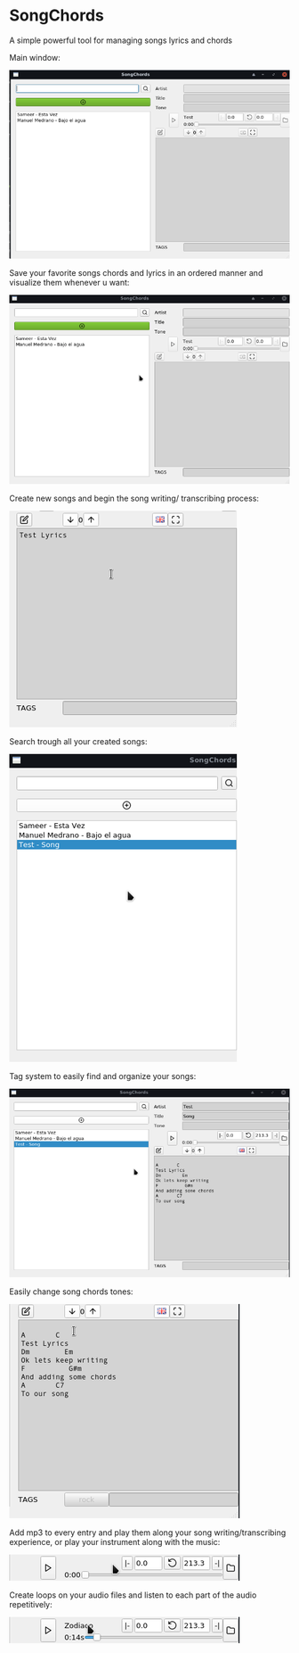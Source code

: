# SongChords

A simple powerful tool for managing songs lyrics and chords

Main window:

![Main Window Picture](demo/main.png)

Save your favorite songs chords and lyrics in an ordered manner and visualize them whenever u want:

![Create new song gif](demo/create.gif)


Create new songs and begin the song writing/ transcribing process:

![Song writing gif](demo/songwriting.gif)

Search trough all your created songs:

![Search gif](demo/search.gif)

Tag system to easily find and organize your songs:

![Tags functionality gif](demo/tags.gif)

Easily change song chords tones:

![Transposing functionality gif](demo/transposing.gif)

Add mp3 to every entry and play them along your song writing/transcribing experience, or play your instrument along with the music:

![Audio functionality gif](demo/audio.gif)

Create loops on your audio files and listen to each part of the audio repetitively:

![Loop functionality gif](demo/loop.gif)

